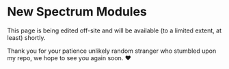 # New Spectrum Modules

This page is being edited off-site and will be available (to a limited extent, at least) shortly.

Thank you for your patience unlikely random stranger who stumbled upon my repo, we hope to see you again soon. :heart:


<br >
<br >

<!-- Begin Page Content -->

